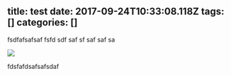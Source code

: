 title: test
date: 2017-09-24T10:33:08.118Z
tags: []
categories: []
---
fsdfafsafsaf
fsfd
sdf
saf
sf
saf
saf
sa


![](/images/image-20170924-202919.png)


fdsfafdsafsafsdaf